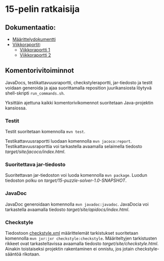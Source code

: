 # 15-pelin ratkaisija

## Dokumentaatio:
- [Määrittelydokumentti](https://github.com/pyigyli/15-puzzle-solver/blob/master/dokumentaatio/määrittelydokumentti.md)
- [Viikkoraportit](https://github.com/pyigyli/15-puzzle-solver/tree/master/dokumentaatio/viikkoraportit):
  - [Viikkoraportti 1](https://github.com/pyigyli/15-puzzle-solver/blob/master/dokumentaatio/viikkoraportit/viikko-1.md)
  - [Viikkoraportti 2](https://github.com/pyigyli/15-puzzle-solver/blob/master/dokumentaatio/viikkoraportit/viikko-2.md)

## Komentorivitoiminnot

JavaDocs, testikattavuusraportti, checkstyleraportti, jar-tiedosto ja testit voidaan generoida ja ajaa suorittamalla reposition juurikansiosta löytyvä shell-skripti `run_commands.sh`.

Yksittäin ajettuna kaikki komentorivikomennot suoritetaan Java-projektin kansiossa.

### Testit
Testit suoritetaan komennolla `mvn test`.

Testikattavuusraportti luodaan komennolla `mvn jacoco:report`.
Testikattavuusraporttia voi tarkastella avaamalla selaimella tiedosto *target/site/jacoco/index.html*.

### Suoritettava jar-tiedosto
Suoritettavan jar-tiedoston voi luoda komennolla `mvn package`.
Luodun tiedoston polku on *target/15-puzzle-solver-1.0-SNAPSHOT*.

### JavaDoc
JavaDoc generoidaan komennolla `mvn javadoc:javadoc`.
JavaDocia voi tarkastella avaamalla tiedosto *target/site/apidocs/index.html*.

### Checkstyle
Tiedostoon [checkstyle.xml](https://github.com/pyigyli/15-puzzle-solver/blob/master/15-puzzle-solver/checkstyle.xml) määrittelemät tarkistukset suoritetaan komennolla `mvn jxr:jxr checkstyle:checkstyle`.
Määriteltyjen tarkistusten rikkeet ovat tarkasteltavissa avaamalla tiedosto *target/site/checkstyle.html*. Ainakin toistaiseksi projektin rakentaminen ei onnistu, jos jotain checkstyle-sääntöä rikotaan.